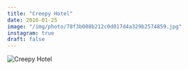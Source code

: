 ```yaml
---
title: "Creepy Hotel"
date: 2016-01-25
image: "/img/photo/78f3b008b212c0d017d4a329b2574859.jpg"
instagram: true
draft: false
---
```


![Creepy Hotel](/img/photo/78f3b008b212c0d017d4a329b2574859.jpg)
